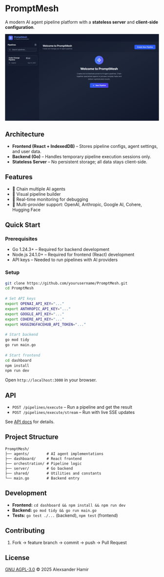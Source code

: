 # PromptMesh

A modern AI agent pipeline platform with a **stateless server** and **client-side configuration**.

![PromptMesh Dashboard](home_page.jpg)

## Architecture

* **Frontend (React + IndexedDB)** – Stores pipeline configs, agent settings, and user data.
* **Backend (Go)** – Handles temporary pipeline execution sessions only.
* **Stateless Server** – No persistent storage; all data stays client-side.

## Features

* 🤖 Chain multiple AI agents
* 🔧 Visual pipeline builder
* 🔄 Real-time monitoring for debugging
* 🎯 Multi-provider support: OpenAI, Anthropic, Google AI, Cohere, Hugging Face

## Quick Start

### Prerequisites

* Go 1.24.3+ – Required for backend development
* Node.js 24.1.0+ – Required for frontend (React) development
* API keys – Needed to run pipelines with AI providers

### Setup

```bash
git clone https://github.com/yourusername/PromptMesh.git
cd PromptMesh

# Set API keys
export OPENAI_API_KEY="..."
export ANTHROPIC_API_KEY="..."
export GOOGLE_API_KEY="..."
export COHERE_API_KEY="..."
export HUGGINGFACEHUB_API_TOKEN="..."

# Start backend
go mod tidy
go run main.go

# Start frontend
cd dashboard
npm install
npm run dev
```

Open `http://localhost:3000` in your browser.

## API

* `POST /pipelines/execute` – Run a pipeline and get the result
* `POST /pipelines/execute/stream` – Run with live SSE updates

See [API docs](dashboard/src/api/api.md) for details.

## Project Structure

```
PromptMesh/
├── agents/        # AI agent implementations
├── dashboard/     # React frontend
├── orchestration/ # Pipeline logic
├── server/        # Go backend
├── shared/        # Utilities and constants
└── main.go        # Backend entry
```

## Development

* **Frontend:** `cd dashboard && npm install && npm run dev`
* **Backend:** `go mod tidy && go run main.go`
* **Tests:** `go test ./...` (backend), `npm test` (frontend)

## Contributing

1. Fork → feature branch → commit → push → Pull Request

## License

[GNU AGPL-3.0](LICENSE) © 2025 Alexsander Hamir
